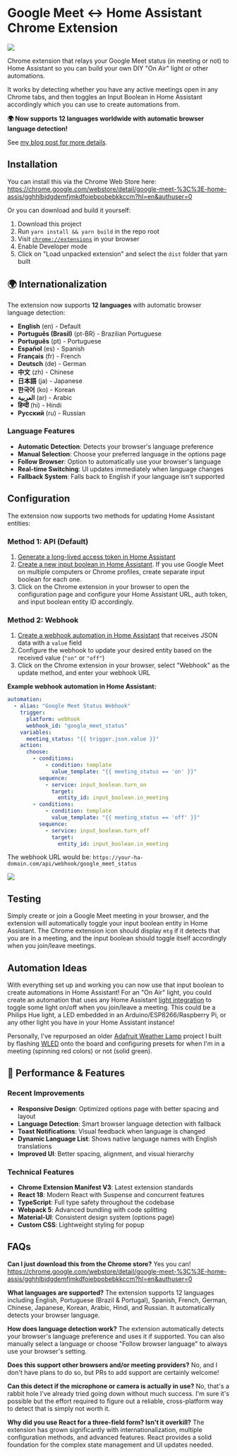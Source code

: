 # Google Meet ↔ Home Assistant Chrome Extension

![](public/icon128.png)

Chrome extension that relays your Google Meet status (in meeting or not) to Home Assistant so you can build your own DIY "On Air" light or other automations.

It works by detecting whether you have any active meetings open in any Chrome tabs, and then toggles an Input Boolean in Home Assistant accordingly which you can use to create automations from.

**🌍 Now supports 12 languages worldwide with automatic browser language detection!**

See [my blog post for more details](https://www.colinodell.com/blog/202207/diy-on-air-light-automation-google-meet-chrome-extension).

## Installation

You can install this via the Chrome Web Store here: https://chrome.google.com/webstore/detail/google-meet-%3C%3E-home-assis/gghhlbjdgdemfjmkdfoiebpobebkkccm?hl=en&authuser=0

Or you can download and build it yourself:

1. Download this project
2. Run `yarn install && yarn build` in the repo root
3. Visit [`chrome://extensions`](chrome://extensions) in your browser
4. Enable Developer mode
5. Click on "Load unpacked extension" and select the `dist` folder that yarn built

## 🌍 Internationalization

The extension now supports **12 languages** with automatic browser language detection:

- **English** (en) - Default
- **Português (Brasil)** (pt-BR) - Brazilian Portuguese
- **Português** (pt) - Portuguese
- **Español** (es) - Spanish
- **Français** (fr) - French
- **Deutsch** (de) - German
- **中文** (zh) - Chinese
- **日本語** (ja) - Japanese
- **한국어** (ko) - Korean
- **العربية** (ar) - Arabic
- **हिन्दी** (hi) - Hindi
- **Русский** (ru) - Russian

### Language Features
- **Automatic Detection**: Detects your browser's language preference
- **Manual Selection**: Choose your preferred language in the options page
- **Follow Browser**: Option to automatically use your browser's language
- **Real-time Switching**: UI updates immediately when language changes
- **Fallback System**: Falls back to English if your language isn't supported

## Configuration

The extension now supports two methods for updating Home Assistant entities:

### Method 1: API (Default)
1. [Generate a long-lived access token in Home Assistant](https://www.atomicha.com/home-assistant-how-to-generate-long-lived-access-token-part-1/)
2. [Create a new input boolean in Home Assistant](https://www.home-assistant.io/integrations/input_boolean/). If you use Google Meet on multiple computers or Chrome profiles, create separate input boolean for each one.
3. Click on the Chrome extension in your browser to open the configuration page and configure your Home Assistant URL, auth token, and input boolean entity ID accordingly.

### Method 2: Webhook
1. [Create a webhook automation in Home Assistant](https://www.home-assistant.io/docs/automation/trigger/#webhook-trigger) that receives JSON data with a `value` field
2. Configure the webhook to update your desired entity based on the received value (`"on"` or `"off"`)
3. Click on the Chrome extension in your browser, select "Webhook" as the update method, and enter your webhook URL

**Example webhook automation in Home Assistant:**
```yaml
automation:
  - alias: "Google Meet Status Webhook"
    trigger:
      platform: webhook
      webhook_id: "google_meet_status"
    variables:
      meeting_status: "{{ trigger.json.value }}"
    action:
      choose:
        - conditions:
            - condition: template
              value_template: "{{ meeting_status == 'on' }}"
          sequence:
            - service: input_boolean.turn_on
              target:
                entity_id: input_boolean.in_meeting
        - conditions:
            - condition: template
              value_template: "{{ meeting_status == 'off' }}"
          sequence:
            - service: input_boolean.turn_off
              target:
                entity_id: input_boolean.in_meeting
```

The webhook URL would be: `https://your-ha-domain.com/api/webhook/google_meet_status`

![](screenshot.png)

## Testing

Simply create or join a Google Meet meeting in your browser, and the extension will automatically toggle your input boolean entity in Home Assistant.  The Chrome extension icon should display `mtg` if it detects that you are in a meeting, and the input boolean should toggle itself accordingly when you join/leave meetings.

## Automation Ideas

With everything set up and working you can now use that input boolean to create automations in Home Assistant! For an "On Air" light, you could create an automation that uses any Home Assistant [light integration](https://www.home-assistant.io/integrations/#light) to toggle some light on/off when you join/leave a meeting. This could be a Philips Hue light, a LED embedded in an Arduino/ESP8266/Raspberry Pi, or any other light you have in your Home Assistant instance!

Personally, I've repurposed an older [Adafruit Weather Lamp](https://learn.adafruit.com/feather-weather-lamp) project I built by flashing [WLED](https://www.home-assistant.io/integrations/wled/) onto the board and configuring presets for when I'm in a meeting (spinning red colors) or not (solid green).

## 🚀 Performance & Features

### Recent Improvements
- **Responsive Design**: Optimized options page with better spacing and layout
- **Language Detection**: Smart browser language detection with fallback
- **Toast Notifications**: Visual feedback when language is changed
- **Dynamic Language List**: Shows native language names with English translations
- **Improved UI**: Better spacing, alignment, and visual hierarchy

### Technical Features
- **Chrome Extension Manifest V3**: Latest extension standards
- **React 18**: Modern React with Suspense and concurrent features
- **TypeScript**: Full type safety throughout the codebase
- **Webpack 5**: Advanced bundling with code splitting
- **Material-UI**: Consistent design system (options page)
- **Custom CSS**: Lightweight styling for popup

## FAQs

**Can I just download this from the Chrome store?** Yes you can! https://chrome.google.com/webstore/detail/google-meet-%3C%3E-home-assis/gghhlbjdgdemfjmkdfoiebpobebkkccm?hl=en&authuser=0

**What languages are supported?** The extension supports 12 languages including English, Portuguese (Brazil & Portugal), Spanish, French, German, Chinese, Japanese, Korean, Arabic, Hindi, and Russian. It automatically detects your browser language.

**How does language detection work?** The extension automatically detects your browser's language preference and uses it if supported. You can also manually select a language or choose "Follow browser language" to always use your browser's setting.

**Does this support other browsers and/or meeting providers?** No, and I don't have plans to do so, but PRs to add support are certainly welcome!

**Can this detect if the microphone or camera is actually in use?** No, that's a rabbit hole I've already tried going down without much success.  I'm sure it's possible but the effort required to figure out a reliable, cross-platform way to detect that is simply not worth it.

**Why did you use React for a three-field form? Isn't it overkill?** The extension has grown significantly with internationalization, multiple configuration methods, and advanced features. React provides a solid foundation for the complex state management and UI updates needed.
